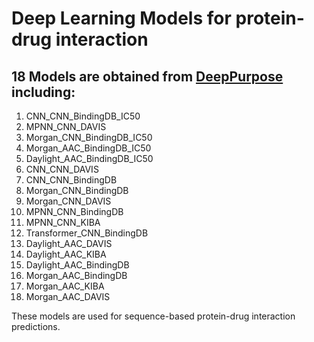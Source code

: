 # Deep Learning Models for protein-drug interaction

## 18 Models are obtained from [DeepPurpose](https://github.com/kexinhuang12345/DeepPurpose) including:

1. CNN_CNN_BindingDB_IC50
2. MPNN_CNN_DAVIS
3. Morgan_CNN_BindingDB_IC50
4. Morgan_AAC_BindingDB_IC50
5. Daylight_AAC_BindingDB_IC50
6. CNN_CNN_DAVIS
7. CNN_CNN_BindingDB
8. Morgan_CNN_BindingDB
9. Morgan_CNN_DAVIS
10. MPNN_CNN_BindingDB
11. MPNN_CNN_KIBA
12. Transformer_CNN_BindingDB
13. Daylight_AAC_DAVIS
14. Daylight_AAC_KIBA
15. Daylight_AAC_BindingDB
16. Morgan_AAC_BindingDB
17. Morgan_AAC_KIBA
18. Morgan_AAC_DAVIS
 
These models are used for sequence-based protein-drug interaction predictions.
